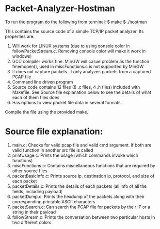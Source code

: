 # Packet-Analyzer-Hostman

To run the program do the following from terminal:
$ make
$ ./hostman

This contains the source code of a simple TCP/IP packet analyzer. Its properties are:

1. Will work for LINUX systems (due to using console color in followPacketStream.c. Removing console color will make it work in windows) 
2. GCC compiler works fine. MinGW will casue problem as the function fmemopen(), used in miscFunctions.c is not supported by MinGW
3. It does not capture packets. It only analyzes packets from a captured PCAP file
4. Command line driven program
5. Source code contains 12 files (8 .c files, 4 .h files) included with Makefile. See Source file explanation below to see the details of what each of them files does
6. Has options to view packet file data in several formats. 

Compile the file using the provided make.

# Source file explanation:
1. main.c: Checks for valid pcap file and valid cmd argument. If both are valid function in another src file is called
2. printUsage.c: Prints the usage (which commands invoke which functions)
3. miscFunctions.c: Contains miscellaneous functions that are required by other source files
4. packetBasicInfo.c: Prints source ip, destination ip, protocol, and size of each packet
5. packetDetails.c: Prints the details of each packets (all info of all the fields, including payload)
6. packetDump.c: Prints the hexdump of the packets along with their corresponding printable ASCII characters
7. packetSearch.c: Can search the PCAP file for packets by their IP or a string in their payload
8. followStream.c: Prints the conversation between two particular hosts in two different colors
